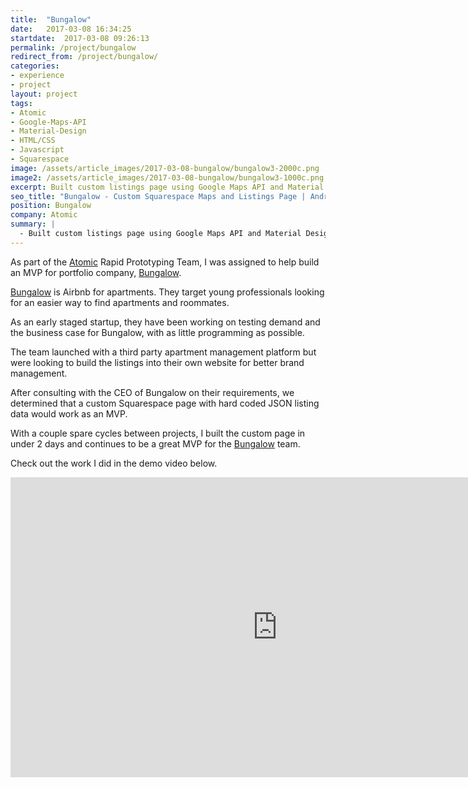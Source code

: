 ```yaml
---
title:  "Bungalow"
date:   2017-03-08 16:34:25
startdate:  2017-03-08 09:26:13
permalink: /project/bungalow
redirect_from: /project/bungalow/
categories:
- experience
- project
layout: project
tags:
- Atomic
- Google-Maps-API
- Material-Design
- HTML/CSS
- Javascript
- Squarespace
image: /assets/article_images/2017-03-08-bungalow/bungalow3-2000c.png
image2: /assets/article_images/2017-03-08-bungalow/bungalow3-1000c.png
excerpt: Built custom listings page using Google Maps API and Material Design.
seo_title: "Bungalow - Custom Squarespace Maps and Listings Page | Andrew Paradi"
position: Bungalow
company: Atomic
summary: |
  - Built custom listings page using Google Maps API and Material Design
---
```


As part of the [Atomic](/project/atomic) Rapid Prototyping Team, I was assigned to help build an MVP for portfolio company, [Bungalow](https://www.livebungalow.com/).

[Bungalow](https://www.livebungalow.com/) is Airbnb for apartments. They target young professionals looking for an easier way to find apartments and roommates.

As an early staged startup, they have been working on testing demand and the business case for Bungalow, with as little programming as possible.

The team launched with a third party apartment management platform but were looking to build the listings into their own website for better brand management.

After consulting with the CEO of Bungalow on their requirements, we determined that a custom Squarespace page with hard coded JSON listing data would work as an MVP.

With a couple spare cycles between projects, I built the custom page in under 2 days and continues to be a great MVP for the [Bungalow](https://www.livebungalow.com/) team.

Check out the work I did in the demo video below.

<iframe width="853" height="480" src="https://www.youtube-nocookie.com/embed/xGWI6yc9OTs?rel=0&amp;showinfo=0" frameborder="0" allowfullscreen></iframe>
